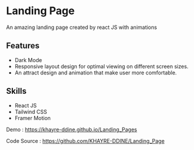 # Landing Page

An amazing landing page created by react JS with animations 

## Features
  * Dark Mode
  * Responsive layout design for optimal viewing on different screen sizes.
  * An attract design and animation that make user more comfortable.

## Skills
  * React JS
  * Tailwind CSS
  * Framer Motion

Demo : https://khayre-ddine.github.io/Landing_Pages

Code Source : https://github.com/KHAYRE-DDINE/Landing_Page
